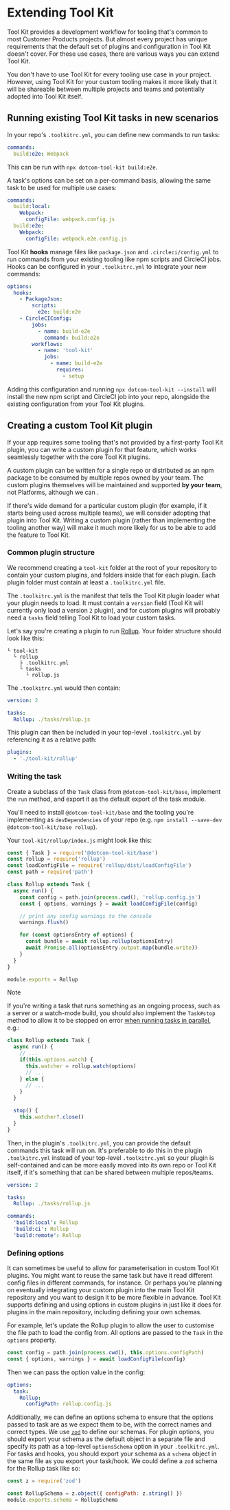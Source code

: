 # Extending Tool Kit

Tool Kit provides a development workflow for tooling that's common to most Customer Products projects. But almost every project has unique requirements that the default set of plugins and configuration in Tool Kit doesn't cover. For these use cases, there are various ways you can extend Tool Kit.

You don't have to use Tool Kit for every tooling use case in your project. However, using Tool Kit for your custom tooling makes it more likely that it will be shareable between multiple projects and teams and potentially adopted into Tool Kit itself.

## Running existing Tool Kit tasks in new scenarios

In your repo's `.toolkitrc.yml`, you can define new commands to run tasks:

```yml
commands:
  build:e2e: Webpack
```

This can be run with `npx dotcom-tool-kit build:e2e`.

A task's options can be set on a per-command basis, allowing the same task to be used for multiple use cases:

```yml
commands:
  build:local:
    Webpack:
      configFile: webpack.config.js
  build:e2e:
    Webpack:
      configFile: webpack.e2e.config.js
```

Tool Kit **hooks** manage files like `package.json` and `.circleci/config.yml` to run commands from your existing tooling like npm scripts and CircleCI jobs. Hooks can be configured in your `.toolkitrc.yml` to integrate your new commands:

```yml
options:
  hooks:
    - PackageJson:
        scripts:
          e2e: build:e2e
    - CircleCIConfig:
        jobs:
          - name: build-e2e
            command: build:e2e
        workflows:
          - name: 'tool-kit'
            jobs:
              - name: build-e2e
                requires:
                  - setup
```

Adding this configuration and running `npx dotcom-tool-kit --install` will install the new npm script and CircleCI job into your repo, alongside the existing configuration from your Tool Kit plugins.

## Creating a custom Tool Kit plugin

If your app requires some tooling that's not provided by a first-party Tool Kit plugin, you can write a custom plugin for that feature, which works seamlessly together with the core Tool Kit plugins.

A custom plugin can be written for a single repo or distributed as an npm package to be consumed by multiple repos owned by your team. The custom plugins themselves will be maintained and supported **by your team**, not Platforms, although we can .

If there's wide demand for a particular custom plugin (for example, if it starts being used across multiple teams), we will consider adopting that plugin into Tool Kit. Writing a custom plugin (rather than implementing the tooling another way) will make it much more likely for us to be able to add the feature to Tool Kit.

### Common plugin structure

We recommend creating a `tool-kit` folder at the root of your repository to contain your custom plugins, and folders inside that for each plugin. Each plugin folder must contain at least a `.toolkitrc.yml` file.

The `.toolkitrc.yml` is the manifest that tells the Tool Kit plugin loader what your plugin needs to load. It must contain a `version` field (Tool Kit will currently only load a version `2` plugin), and for custom plugins will probably need a `tasks` field telling Tool Kit to load your custom tasks.

Let's say you're creating a plugin to run [Rollup](https://rollupjs.org). Your folder structure should look like this:

```
└ tool-kit
  └ rollup
    ├ .toolkitrc.yml
    └ tasks
      └ rollup.js
```

The `.toolkitrc.yml` would then contain:

```yml
version: 2

tasks:
  Rollup: ./tasks/rollup.js
```

This plugin can then be included in your top-level `.toolkitrc.yml` by referencing it as a relative path:

```yml
plugins:
  - './tool-kit/rollup'
```

### Writing the task

Create a subclass of the `Task` class from `@dotcom-tool-kit/base`, implement the `run` method, and export it as the default export of the task module.

You'll need to install `@dotcom-tool-kit/base` and the tooling you're implementing as `devDependencies` of your repo (e.g. `npm install --save-dev @dotcom-tool-kit/base rollup`).

Your `tool-kit/rollup/index.js` might look like this:

```js
const { Task } = require('@dotcom-tool-kit/base')
const rollup = require('rollup')
const loadConfigFile = require('rollup/dist/loadConfigFile')
const path = require('path')

class Rollup extends Task {
  async run() {
    const config = path.join(process.cwd(), 'rollup.config.js')
    const { options, warnings } = await loadConfigFile(config)

    // print any config warnings to the console
    warnings.flush()

    for (const optionsEntry of options) {
      const bundle = await rollup.rollup(optionsEntry)
      await Promise.all(optionsEntry.output.map(bundle.write))
    }
  }
}

module.exports = Rollup
```

> [!NOTE]
> If you're writing a task that runs something as an ongoing process, such as a server or a watch-mode build, you should also implement the `Task#stop` method to allow it to be stopped on error [when running tasks in parallel](../plugins/parallel), e.g.:
> ```js
> class Rollup extends Task {
>   async run() {
>     // ...
>     if(this.options.watch) {
>       this.watcher = rollup.watch(options)
>       // ...
>     } else {
>       // ...
>     }
>   }
>
>   stop() {
>     this.watcher?.close()
>   }
> }
> ```

Then, in the plugin's `.toolkitrc.yml`, you can provide the default commands this task will run on. It's preferable to do this in the plugin `.toolkitrc.yml` instead of your top-level `.toolkitrc.yml` so your plugin is self-contained and can be more easily moved into its own repo or Tool Kit itself, if it's something that can be shared between multiple repos/teams.

```yml
version: 2

tasks:
  Rollup: ./tasks/rollup.js

commands:
  'build:local': Rollup
  'build:ci': Rollup
  'build:remote': Rollup
```

### Defining options

It can sometimes be useful to allow for parameterisation in custom Tool Kit plugins. You might want to reuse the same task but have it read different config files in different commands, for instance. Or perhaps you're planning on eventually integrating your custom plugin into the main Tool Kit repository and you want to design it to be more flexible in advance. Tool Kit supports defining and using options in custom plugins in just like it does for plugins in the main repository, including defining your own schemas.

For example, let's update the Rollup plugin to allow the user to customise the file path to load the config from. All options are passed to the `Task` in the `options` property.

```js
const config = path.join(process.cwd(), this.options.configPath)
const { options, warnings } = await loadConfigFile(config)
```

Then we can pass the option value in the config:

```yml
options:
  task:
    Rollup:
      configPath: rollup.config.js
```

Additionally, we can define an options schema to ensure that the options passed to task are as we expect them to be, with the correct names and correct types. We use [`zod`](https://zod.dev/) to define our schemas. For plugin options, you should export your schema as the default object in a separate file and specify its path as a top-level `optionsSchema` option in your `.toolkitrc.yml`. For tasks and hooks, you should export your schema as a `schema` object in the same file as you export your task/hook. We could define a `zod` schema for the Rollup task like so:

```js
const z = require('zod')

const RollupSchema = z.object({ configPath: z.string() })
module.exports.schema = RollupSchema
```

